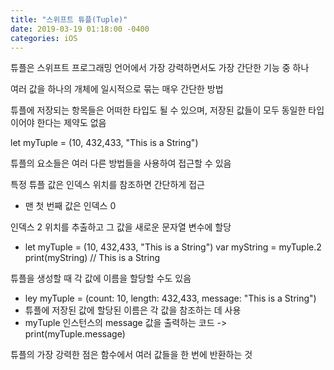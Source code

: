 ```yaml
---
title: "스위프트 튜플(Tuple)"
date: 2019-03-19 01:18:00 -0400
categories: iOS
---
```

튜플은 스위프트 프로그래밍 언어에서 가장 강력하면서도 가장 간단한 기능 중 하나

여러 값을 하나의 개체에 일시적으로 묶는 매우 간단한 방법

튜플에 저장되는 항목들은 어떠한 타입도 될 수 있으며, 저장된 값들이 모두 동일한 타입이어야 한다는 제약도 없음

let myTuple = (10, 432,433, "This is a String")

튜플의 요소들은 여러 다른 방법들을 사용하여 접근할 수 있음

특정 튜플 값은 인덱스 위치를 참조하면 간단하게 접근 
- 맨 첫 번째 값은 인덱스 0

인덱스 2 위치를 추출하고 그 값을 새로운 문자열 변수에 할당
- let myTuple = (10, 432,433, "This is a String")
  var myString = myTuple.2
  print(myString) // This is a String

튜플을 생성할 때 각 값에 이름을 할당할 수도 있음
- ley myTuple = (count: 10, length: 432,433, message: "This is a String")
- 튜플에 저장된 값에 할당된 이름은 각 값을 참조하는 데 사용
- myTuple 인스턴스의 message 값을 출력하는 코드 -> print(myTuple.message)

튜플의 가장 강력한 점은 함수에서 여러 값들을 한 번에 반환하는 것

